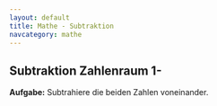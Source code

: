 ```yaml
---
layout: default
title: Mathe - Subtraktion
navcategory: mathe
---
```


## Subtraktion Zahlenraum 1-<span id="max"></span>

**Aufgabe:** Subtrahiere die beiden Zahlen voneinander.

<div id="content" class="group">
</div>
<div id="content2" class="group" style="margin-top:40px">
</div>

<script type="text/javascript">
function init() {
    var maxStr = getParameterByName("max");
    var max = 1000;
    if (maxStr !== null) {
        max = parseInt(maxStr, 10);
    }
    $("#max").html(new Intl.NumberFormat('de-DE').format(max));
    sub(max, "#content");

    if (max <= 20) {
        subWithIcons(Math.min(max, 18), "#content2", 4);
    } else {
        $("#content2").remove();
    }
}
</script>
